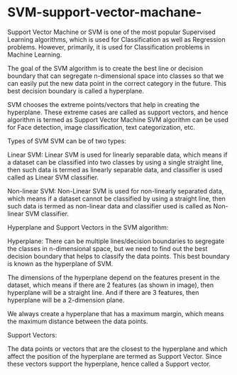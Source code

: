 # SVM-support-vector-machane-
Support Vector Machine or SVM is one of the most popular Supervised Learning algorithms, which is used for Classification as well as Regression problems. However, primarily, it is used for Classification problems in Machine Learning.

The goal of the SVM algorithm is to create the best line or decision boundary that can segregate n-dimensional space into classes so that we can easily put the new data point in the correct category in the future. This best decision boundary is called a hyperplane.

SVM chooses the extreme points/vectors that help in creating the hyperplane. These extreme cases are called as support vectors, and hence algorithm is termed as Support Vector Machine
SVM algorithm can be used for Face detection, image classification, text categorization, etc.

Types of SVM
SVM can be of two types:

Linear SVM: Linear SVM is used for linearly separable data, which means if a dataset can be classified into two classes by using a single straight line, then such data is termed as linearly separable data, and classifier is used called as Linear SVM classifier.

Non-linear SVM: Non-Linear SVM is used for non-linearly separated data, which means if a dataset cannot be classified by using a straight line, then such data is termed as non-linear data and classifier used is called as Non-linear SVM classifier.

Hyperplane and Support Vectors in the SVM algorithm:

Hyperplane: There can be multiple lines/decision boundaries to segregate the classes in n-dimensional space, but we need to find out the best decision boundary that helps to classify the data points. This best boundary is known as the hyperplane of SVM.

The dimensions of the hyperplane depend on the features present in the dataset, which means if there are 2 features (as shown in image), then hyperplane will be a straight line. And if there are 3 features, then hyperplane will be a 2-dimension plane.

We always create a hyperplane that has a maximum margin, which means the maximum distance between the data points.

Support Vectors:

The data points or vectors that are the closest to the hyperplane and which affect the position of the hyperplane are termed as Support Vector. Since these vectors support the hyperplane, hence called a Support vector.

